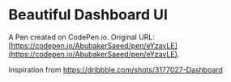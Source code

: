 # Beautiful Dashboard UI

A Pen created on CodePen.io. Original URL: [https://codepen.io/AbubakerSaeed/pen/eYzavLE](https://codepen.io/AbubakerSaeed/pen/eYzavLE).

Inspiration from https://dribbble.com/shots/3177027-Dashboard
